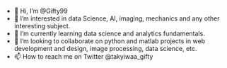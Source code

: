 - 👋 Hi, I’m @Gifty99
- 👀 I’m interested in data Science, AI, imaging, mechanics and any other interesting subject. 
- 🌱 I’m currently learning data science and analytics fundamentals.
- 💞️ I’m looking to collaborate on python and matlab projects in web development and design, image processing, data science, etc.
- 📫 How to reach me on Twitter @takyiwaa_gifty

<!---
Gifty99/Gifty99 is a ✨ special ✨ repository because its `README.md` (this file) appears on your GitHub profile.
You can click the Preview link to take a look at your changes.
--->
